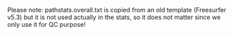 Please note: pathstats.overall.txt is copied from an old template (Freesurfer v5.3) but it is not used actually in the stats, so it does not matter since we only use it for QC purpose!